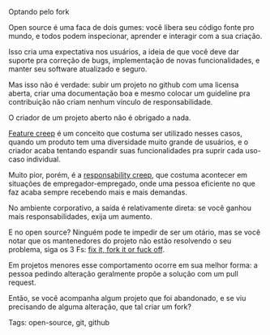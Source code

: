 Optando pelo fork

Open source é uma faca de dois gumes: você libera seu código fonte pro mundo, e todos podem inspecionar, aprender e interagir com a sua criação.

Isso cria uma expectativa nos usuários, a ideia de que você deve dar suporte pra correção de bugs, implementação de novas funcionalidades, e manter seu software atualizado e seguro.

Mas isso não é verdade: subir um projeto no github com uma licensa aberta, criar uma documentação boa e mesmo colocar um guideline pra contribuição não criam nenhum vínculo de responsabilidade.

O criador de um projeto aberto não é obrigado a nada.

[Feature creep](https://en.wikipedia.org/wiki/Feature_creep) é um conceito que costuma ser utilizado nesses casos, quando um produto tem uma diversidade muito grande de usuários, e o criador acaba tentando espandir suas funcionalidades pra suprir cada uso-caso individual.

Muito pior, porém, é a [responsability creep](https://en.wikipedia.org/wiki/Job_creep), que costuma acontecer em situações de empregador-empregado, onde uma pessoa eficiente no que faz acaba sempre recebendo mais e mais demandas.

No ambiente corporativo, a saída é relativamente direta: se você ganhou mais responsabilidades, exija um aumento.

E no open source? Ninguém pode te impedir de ser um otário, mas se você notar que os mantenedores do projeto não estão resolvendo o seu problema, siga os 3 Fs: [fix it, fork it or fuck off](https://boyter.org/posts/the-three-f-s-of-open-source/).

Em projetos menores esse comportamento ocorre em sua melhor forma: a pessoa pedindo alteração geralmente propõe a solução com um pull request.

Então, se você acompanha algum projeto que foi abandonado, e se viu precisando de alguma alteração, que tal criar um fork?

Tags: open-source, git, github
